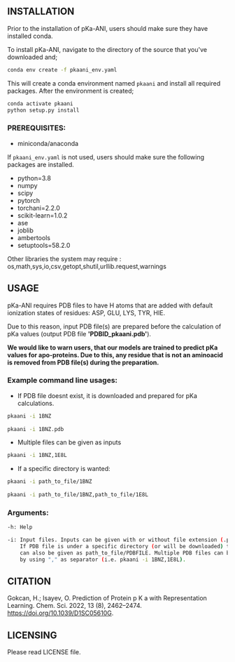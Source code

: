 ## INSTALLATION

Prior to the installation of pKa-ANI, users should make sure they have installed conda.

To install pKa-ANI, navigate to the directory of the source that you've downloaded and;

```bash     
conda env create -f pkaani_env.yaml
```
This will create a conda environment named `pkaani` and install all required packages.
After the environment is created; 
   
```bash    
conda activate pkaani 
python setup.py install
```

### **PREREQUISITES:**

* miniconda/anaconda

If `pkaani_env.yaml` is not used, users should make sure the following packages are installed.
* python=3.8
* numpy
* scipy
* pytorch
* torchani=2.2.0
* scikit-learn=1.0.2
* ase
* joblib
* ambertools
* setuptools=58.2.0

Other libraries the system may require : os,math,sys,io,csv,getopt,shutil,urllib.request,warnings 
		
## **USAGE**

pKa-ANI requires PDB files to have H atoms that are added with default ionization states of residues: ASP, GLU, LYS, TYR, HIE. 

Due to this reason, input PDB file(s) are prepared before the calculation of pKa values (output PDB file __'PDBID_pkaani.pdb'__). 

__We would like to warn users, that our models are trained to predict pKa values for apo-proteins. 
Due to this, any residue that is not an aminoacid is removed from PDB file(s) during the preparation.__


### Example command line usages:

* If PDB file doesnt exist, it is downloaded and prepared for pKa calculations.

```bash
pkaani -i 1BNZ
      
pkaani -i 1BNZ.pdb
```

* Multiple files can be given as inputs

```bash
pkaani -i 1BNZ,1E8L
```

* If a specific directory is wanted:

```bash
pkaani -i path_to_file/1BNZ
      
pkaani -i path_to_file/1BNZ,path_to_file/1E8L
```

### Arguments: 

```bash
-h: Help

-i: Input files. Inputs can be given with or without file extension (.pdb). 
    If PDB file is under a specific directory (or will be downloaded) the path                 
    can also be given as path_to_file/PDBFILE. Multiple PDB files can be given 
    by using "," as separator (i.e. pkaani -i 1BNZ,1E8L).
```				 

## **CITATION**

Gokcan, H.; Isayev, O. Prediction of Protein p K a with Representation Learning. Chem. Sci. 2022, 13 (8), 2462–2474. https://doi.org/10.1039/D1SC05610G.				 
## **LICENSING**

Please read LICENSE file.

